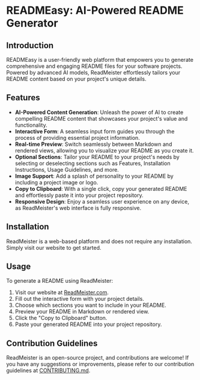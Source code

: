 # READMEasy: AI-Powered README Generator

## Introduction

READMEasy is a user-friendly web platform that empowers you to generate comprehensive and engaging README files for your software projects. Powered by advanced AI models, ReadMeister effortlessly tailors your README content based on your project's unique details.

## Features

- **AI-Powered Content Generation**: Unleash the power of AI to create compelling README content that showcases your project's value and functionality.
- **Interactive Form**: A seamless input form guides you through the process of providing essential project information.
- **Real-time Preview**: Switch seamlessly between Markdown and rendered views, allowing you to visualize your README as you create it.
- **Optional Sections**: Tailor your README to your project's needs by selecting or deselecting sections such as Features, Installation Instructions, Usage Guidelines, and more.
- **Image Support**: Add a splash of personality to your README by including a project image or logo.
- **Copy to Clipboard**: With a single click, copy your generated README and effortlessly paste it into your project repository.
- **Responsive Design**: Enjoy a seamless user experience on any device, as ReadMeister's web interface is fully responsive.

## Installation

ReadMeister is a web-based platform and does not require any installation. Simply visit our website to get started.

## Usage

To generate a README using ReadMeister:

1. Visit our website at [ReadMeister.com](https://READMEasy.ai).
2. Fill out the interactive form with your project details.
3. Choose which sections you want to include in your README.
4. Preview your README in Markdown or rendered view.
5. Click the "Copy to Clipboard" button.
6. Paste your generated README into your project repository.

## Contribution Guidelines

ReadMeister is an open-source project, and contributions are welcome! If you have any suggestions or improvements, please refer to our contribution guidelines at [CONTRIBUTING.md](CONTRIBUTING.md).
